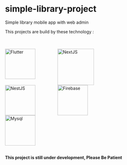 # simple-library-project
Simple library mobile app with web admin

<p>This projects are build by these technology :</p>
<br><br>
<a href"https://flutter.dev/"><img align="left" alt="Flutter" width="100px" src="https://cdn.jsdelivr.net/gh/devicons/devicon/icons/flutter/flutter-original.svg" style="padding-right:70px" /></a>
<img align="left" alt="NextJS" width="120px" src="https://cdn.jsdelivr.net/gh/devicons/devicon/icons/nextjs/nextjs-original-wordmark.svg" style="padding-right:70px" />
<img align="left" alt="NestJS" width="100px" src="https://cdn.jsdelivr.net/gh/devicons/devicon/icons/nestjs/nestjs-plain.svg" style="padding-right:70px" />
<img align="left" alt="Firebase" width="100px" src="https://cdn.jsdelivr.net/gh/devicons/devicon/icons/firebase/firebase-plain-wordmark.svg" style="padding-right:70px" />
<img alt="Mysql" width="100px" src="https://cdn.jsdelivr.net/gh/devicons/devicon/icons/mysql/mysql-original.svg" style="padding-right:70px" />
<br><br>

<b>This project is still under development, Please Be Patient</b>
<!-- <br><br> -->
<!-- <strong>Created by Kuro and Zeta >_<</strong>*/ -->
